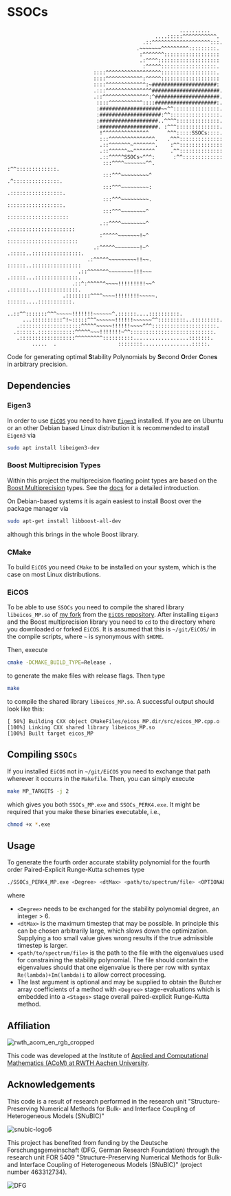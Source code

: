 # SSOCs

```
                                                        ..........
                                                ....:::::^^^^^^^^^^^.
                                            .::^^^^^^^^^^^^^^^^^^^:::.
                                          .~~~~~~~^^^^^^^^^:::::::::.
                                           :^^^^^^^::::::::::::::::::
                                           .:^^^^::::::::::::::::::::
                                            :^^^^^::::::::::::::::::.
                            ::::^^^^^^^^^^^^^^^^^^::::::::::::::::::.
                            ::::^^^^^^^^^^^^:^^^^^:::::::::::::::::::
                            ::::^^^^^^^^^^^^^:~#####################:
                            .:::^^^^^^^^^^^^^^^######################.
                            .::^^^^^^^^^^^^^^^:^#####################.
                             ::::^^^^^^^^^^^::::####################:.
                             :####################~~^^:::::::::::::::.
                             :####################:^^::::::::::::::::.
                             :###################..^^^^::::::::::::::.
                             :###################. :^^^::::::::::::::.
                              !^^^^^^^^^^^^^^^      ^^^:::::SSOCs::::.
                              :::^^^^^^^^^^^^^^^.   .^^^::::::::::::::
                              .::^^^^^^^~^^^^^^^.    :^^::::::::::::::
                              .::^^^^^^~~^^^^^^^     .^^::::::::::::::
                              .::^^^^^SSOCs~^^^:      :^^:::::::::::::
                               :::^^^^~~~~~~~^^.      :^^:::::::::::::.
                               :::^^^~~~~~~~~~^       .^:::::::::::::::.
                               :::^^^~~~~~~~~~:       .:::::::::::::::::.
                               :::^^^~~~~~~~~~.        ::::::::::::::::::.
                               :::^^^~~~~~~~~^         ::::::::::::::::::::
                              .::^^^^~~~~~~~~^        .:::::::::::::::::::::
                              :^^^^^~~~~~~~!~^        :::::::::::::::::::::::
                            .:^^^^^~~~~~~~~!~^       .:::::..::::::::::::::::.
                          .:^^^^^~~~~~~~~~!!~~.      ::::::..::::::::::::::::
                       .::^^^^^^^~~~~~~~~!!!~~~     .:::::...::::::::::::::.
                     .::^:^^^^^^~~~~!!!!!!!!!~~^   .::::::...:::::::::::::.
                  .::::::::^^^^~~~~!!!!!!!!~~~~~.  ::::::....:::::::::::.
              ..::^^:::::::^^^~~~~~!!!!!!!~~~~~~^.::::::....::::::::::.
     ...::::::::::^!~:::::^^^~~~~~~!!!!!!~~~~~~^^:::::::::..:::::::::.
   .::::::::::::::::::::^^^^^~~~~~!!!!!!~~~~^^^:::::::::::::::::::::.
  .::::::.::::::::::::^^^^^~~~!!!!!!!~^^:::::::::::::::::::::::::::.
   .::::::::::::::::::^^^^^^^^^::::::::::..................:::::::.
        .....  .                    ::::::::................:::::.
```

Code for generating optimal **S**tability Polynomials by **S**econd **O**rder **C**one**s** in arbitrary precision.

## Dependencies
### Eigen3
In order to use [`EiCOS`](https://github.com/EmbersArc/EiCOS) you need to have [`Eigen3`](https://eigen.tuxfamily.org/index.php?title=Main_Page) installed. If you are on Ubuntu or an other Debian based Linux distribution it is recommended to install `Eigen3` via 
```bash
sudo apt install libeigen3-dev
```

### Boost Multiprecision Types
Within this project the multiprecision floating point types are based on the [Boost Multiprecision](https://github.com/boostorg/multiprecision) types. See the [docs](https://www.boost.org/doc/libs/1_77_0/libs/multiprecision/doc/html/index.html) for a detailed introduction.

On Debian-based systems it is again easiest to install Boost over the package manager via
```bash
sudo apt-get install libboost-all-dev
```
although this brings in the whole Boost library.

### CMake
To build `EiCOS` you need `CMake` to be installed on your system, which is the case on most Linux distributions.

### EiCOS

To be able to use `SSOCs` you need to compile the shared library `libeicos_MP.so` of [my fork](https://github.com/DanielDoehring/EiCOS) from the [`EiCOS` repository](https://github.com/EmbersArc/EiCOS).
After installing `Eigen3` and the Boost multiprecision library you need to `cd` to the directory where you downloaded or forked `EiCOS`.
It is assumed that this is `~/git/EiCOS/` in the compile scripts, where `~` is synonymous with `$HOME`.

Then, execute 
```bash
cmake -DCMAKE_BUILD_TYPE=Release .
```
to generate the make files with release flags.
Then type 
```bash
make
```
to compile the shared library `libeicos_MP.so`.
A successful output should look like this:
```
[ 50%] Building CXX object CMakeFiles/eicos_MP.dir/src/eicos_MP.cpp.o
[100%] Linking CXX shared library libeicos_MP.so
[100%] Built target eicos_MP
```

## Compiling `SSOCs`

If you installed `EiCOS` not in `~/git/EiCOS` you need to exchange that path wherever it occurrs in the `Makefile`.
Then, you can simply execute 
```bash
make MP_TARGETS -j 2
```
which gives you both `SSOCs_MP.exe` and `SSOCs_PERK4.exe`.
It might be required that you make these binaries executable, i.e.,
```bash
chmod +x *.exe
```

## Usage

To generate the fourth order accurate stability polynomial for the fourth order Paired-Explicit Runge-Kutta schemes type
```bash
./SSOCs_PERK4_MP.exe <Degree> <dtMax> <path/to/spectrum/file> <OPTIONAL:Stages>
```
where 
* `<Degree>` needs to be exchanged for the stability polynomial degree, an integer > 6. 
* `<dtMax>` is the maximum timestep that may be possible. In principle this can be chosen arbitrarily large, which slows down the optimization. Supplying a too small value gives wrong results if the true admissible timestep is larger.
* `<path/to/spectrum/file>` is the path to the file with the eigenvalues used for constraining the stability polynomial. The file should contain the eigenvalues should that one eigenvalue is there per row with syntax `Re(lambda)+Im(lambda)i` to allow correct processing.
* The last argument is optional and may be supplied to obtain the Butcher array coefficients of a method with `<Degree>` stage-evaluations which is embedded into a `<Stages>` stage overall paired-explicit Runge-Kutta method.

## Affiliation
![rwth_acom_en_rgb_cropped](https://github.com/DanielDoehring/SSOCs/assets/75639095/50d979dc-71ac-45a6-b580-ae23c9f87835)

This code was developed at the Institute of [Applied and Computational Mathematics (ACoM) at RWTH Aachen University](https://www.acom.rwth-aachen.de/).

## Acknowledgements
This code is a result of research performed in the research unit "Structure-Preserving Numerical Methods for Bulk- and
Interface Coupling of Heterogeneous Models (SNuBIC)"

![snubic-logo6](https://github.com/DanielDoehring/OSPREI/assets/75639095/a88000ca-d43c-4ac2-94d8-a0636fc7f32c)

This project has benefited from funding by the Deutsche Forschungsgemeinschaft (DFG, German Research Foundation)
through the research unit FOR 5409 "Structure-Preserving Numerical Methods for Bulk- and
Interface Coupling of Heterogeneous Models (SNuBIC)" (project number 463312734).

![DFG](https://github.com/DanielDoehring/OSPREI/assets/75639095/a0ebb057-a0c5-4dc9-96df-03ac74894d2a)
